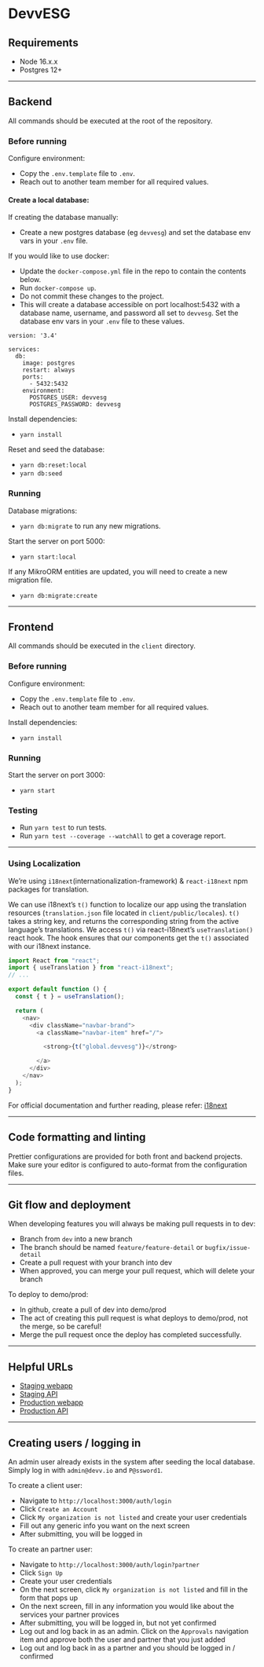 # DevvESG

## Requirements

- Node 16.x.x
- Postgres 12+

---

## Backend

All commands should be executed at the root of the repository.

### Before running

Configure environment:

- Copy the `.env.template` file to `.env`.
- Reach out to another team member for all required values.

#### Create a local database:

If creating the database manually:

- Create a new postgres database (eg `devvesg`) and set the database env vars in your `.env` file.

If you would like to use docker:

- Update the `docker-compose.yml` file in the repo to contain the contents below.
- Run `docker-compose up`.
- Do not commit these changes to the project.
- This will create a database accessible on port localhost:5432 with a database name, username,
  and password all set to `devvesg`. Set the database env vars in your `.env` file to these values.

```
version: '3.4'

services:
  db:
    image: postgres
    restart: always
    ports:
      - 5432:5432
    environment:
      POSTGRES_USER: devvesg
      POSTGRES_PASSWORD: devvesg
```

Install dependencies:

- `yarn install`

Reset and seed the database:

- `yarn db:reset:local`
- `yarn db:seed`

### Running

Database migrations:

- `yarn db:migrate` to run any new migrations.

Start the server on port 5000:

- `yarn start:local`

If any MikroORM entities are updated, you will need to create a new migration file.

- `yarn db:migrate:create`

---

## Frontend

All commands should be executed in the `client` directory.

### Before running

Configure environment:

- Copy the `.env.template` file to `.env`.
- Reach out to another team member for all required values.

Install dependencies:

- `yarn install`

### Running

Start the server on port 3000:

- `yarn start`

### Testing

- Run `yarn test` to run tests.
- Run `yarn test --coverage --watchAll` to get a coverage report.

---

### Using Localization

We’re using `i18next`(internationalization-framework) & `react-i18next` npm packages for translation.

We can use i18next’s `t()` function to localize our app using the translation resources (`translation.json` file located in `client/public/locales`). `t()` takes a string key, and returns the corresponding string from the active language’s translations.
We access `t()` via react-i18next’s `useTranslation()` react hook. The hook ensures that our components get the `t()` associated with our i18next instance. 

```javascript
import React from "react";
import { useTranslation } from "react-i18next";
// ...

export default function () {
  const { t } = useTranslation();

  return (
    <nav>
      <div className="navbar-brand">
        <a className="navbar-item" href="/">

          <strong>{t("global.devvesg")}</strong>

        </a>
      </div>
    </nav>
  );
}
```
For official documentation and further reading, please refer: [i18next](https://www.i18next.com/)

---

## Code formatting and linting

Prettier configurations are provided for both front and backend projects.
Make sure your editor is configured to auto-format from the configuration files.

---

## Git flow and deployment

When developing features you will always be making pull requests in to dev:

- Branch from `dev` into a new branch
- The branch should be named `feature/feature-detail` or `bugfix/issue-detail`
- Create a pull request with your branch into dev
- When approved, you can merge your pull request, which will delete your branch

To deploy to demo/prod:

- In github, create a pull of dev into demo/prod
- The act of creating this pull request is what deploys to demo/prod, not the merge, so be careful!
- Merge the pull request once the deploy has completed successfully.

---

## Helpful URLs

- [Staging webapp](https://staging.devvesg.com)
- [Staging API](https://api.staging.devvesg.com)
- [Production webapp](https://prod.devvesg.com)
- [Production API](https://api.prod.devvesg.com)

------

## Creating users / logging in

An admin user already exists in the system after seeding the local database. Simply log in with `admin@devv.io` and `P@ssword1`.

To create a client user:

- Navigate to `http://localhost:3000/auth/login`
- Click `Create an Account`
- Click `My organization is not listed` and create your user credentials
- Fill out any generic info you want on the next screen
- After submitting, you will be logged in

To create an partner user:

- Navigate to `http://localhost:3000/auth/login?partner`
- Click `Sign Up`
- Create your user credentials
- On the next screen, click `My organization is not listed` and fill in the form that pops up
- On the next screen, fill in any information you would like about the services your partner provices
- After submitting, you will be logged in, but not yet confirmed
- Log out and log back in as an admin. Click on the `Approvals` navigation item and approve both the user and partner that you just added
- Log out and log back in as a partner and you should be logged in / confirmed
